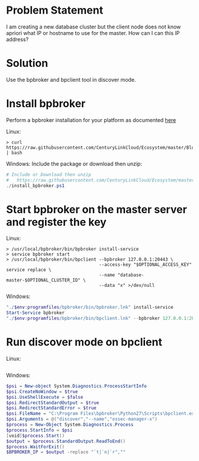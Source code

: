 # Problem Statement

I am creating a new database cluster but the client node does not know apriori what IP or hostname to use for the master.
How can I can this IP address?


# Solution

Use the bpbroker and bpclient tool in discover mode.

# Install bpbroker
Perform a bpbroker installation for your platform as documented [here](../README.md#installing)

Linux:
```shell
> curl https://raw.githubusercontent.com/CenturyLinkCloud/Ecosystem/master/Blueprints/Public%20Blueprint%20Source/BP%20Broker/Linux/install_bpbroker.sh | bash
```

Windows:
Include the package or download then unzip: 
```powershell
# Include or Download then unzip
#   https://raw.githubusercontent.com/CenturyLinkCloud/Ecosystem/master/Blueprints/Public Blueprint Source/BP Broker/Blueprints_Completed_Packages/Windows_bpbroker.zip
./install_bpbroker.ps1
```


# Start bpbroker on the master server and register the key

Linux:
```shell
> /usr/local/bpbroker/bin/bpbroker install-service
> service bpbroker start
> /usr/local/bpbroker/bin/bpclient --bpbroker 127.0.0.1:20443 \
                                   --access-key "$OPTIONAL_ACCESS_KEY" service replace \
                                   --name "database-master-$OPTIONAL_CLUSTER_ID" \
                                   --data "x" >/dev/null
```

Windows:
```powershell
"./$env:programfiles/bpbroker/bin/bpbroker.lnk" install-service
Start-Service bpbroker
"./$env:programfiles/bpbroker/bin/bpclient.lnk" --bpbroker 127.0.0.1:20443 \ --access-key "$OPTIONAL_ACCESS_KEY" service replace \ --name "database-master-$OPTIONAL_CLUSTER_ID" \ --data "x" >/dev/null
```

# Run discover mode on bpclient

Linux:
```shell
```

Windows:
```powershell
$psi = New-object System.Diagnostics.ProcessStartInfo 
$psi.CreateNoWindow = $true 
$psi.UseShellExecute = $false 
$psi.RedirectStandardOutput = $true 
$psi.RedirectStandardError = $true 
$psi.FileName = "C:\Program Files\bpbroker\Python27\Scripts\bpclient.exe" 
$psi.Arguments = @("discover","--name","ossec-manager-x") 
$process = New-Object System.Diagnostics.Process 
$process.StartInfo = $psi 
[void]$process.Start()
$output = $process.StandardOutput.ReadToEnd() 
$process.WaitForExit()
$BPBROKER_IP = $output -replace "`t|`n|`r",""
```

